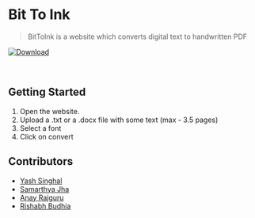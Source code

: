 # Bit To Ink

> <Subtitle>
> BitToInk is a website which converts digital text to handwritten PDF

[![Download ](https://img.shields.io/badge/-Get%20the%20link%20to%20the%20Website-brightgreen)](https://bittoink.stcvit.in/)

<br>

## Getting Started
1. Open the website.
2. Upload a .txt or a .docx file with some text (max - 3.5 pages)
3. Select a font
4. Click on convert

## Contributors
* <a href="https://github.com/singhalyash8080"> Yash Singhal </a>
* <a href="https://github.com/samarthya-jha"> Samarthya Jha </a>
* <a href="https://github.com/Anay241"> Anay Rajguru </a>
* <a href="https://github.com/RishabhBudhia"> Rishabh Budhia </a>

